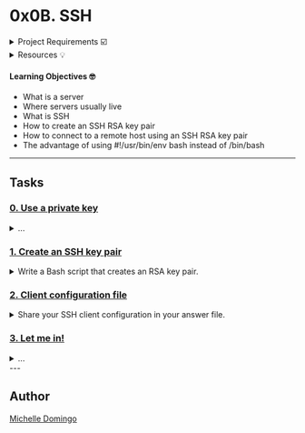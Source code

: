 # 0x0B. SSH

<details><summary>Project Requirements ☑️</summary>
...
</details>

<details><summary>Resources 💡</summary>

* [What is a (physical) server - text](https://intranet.hbtn.io/rltoken/PXE-o9DWronMp4ETwADOpg)
* [What is a (physical) server - video](https://intranet.hbtn.io/rltoken/IfLc3lxSs4w5xdsFlRDPWw)
* [SSH essentials](https://intranet.hbtn.io/rltoken/qKJi0RXLqaCLkHLCLhiYNA)
* [SSH Config File](https://intranet.hbtn.io/rltoken/DNiFD9w9Gx0mnQk5nXbtjg)
* [Public Key Authentication for SSH](https://intranet.hbtn.io/rltoken/ZBYjVLcJ-ck-CFjndgSDBw)
* [How Secure Shell Works](https://intranet.hbtn.io/rltoken/SW2m2e0KMA2K1dXk_0M0CA)
* [SSH Crash Course](https://intranet.hbtn.io/rltoken/8N-RlUma9lwGfyZp1_C-Wg)
</details>

#### Learning Objectives 🤓

* What is a server
* Where servers usually live
* What is SSH
* How to create an SSH RSA key pair
* How to connect to a remote host using an SSH RSA key pair
* The advantage of using  #!/usr/bin/env bash instead of /bin/bash 

---
## Tasks

### [0. Use a private key](./0-use_a_private_key)
<details><summary>...</summary><br>

* Write a Bash script that uses ssh to connect to your server using the private key ~/.ssh/holberton with the user ubuntu.
```

```
</details>

### [1. Create an SSH key pair](./1-create_ssh_key_pair)
<details><summary>Write a Bash script that creates an RSA key pair.</summary><br>

* 
```

```
</details>

### [2. Client configuration file](./2-ssh_config)
<details><summary>Share your SSH client configuration in your answer file.</summary><br>

* Your Ubuntu Vagrant machine has an SSH configuration file for the local SSH client, let’s configure it to our needs so that you can connect to a server without typing a password.
```

```
</details>

### [3. Let me in!](./4-puppet_ssh_config.pp)
<details><summary>...</summary><br>

* Now that you have successfully connected to your server, we would also like to join the party.
```

```
</details>
---

## Author
[Michelle Domingo](https://github.com/michedomingo)
